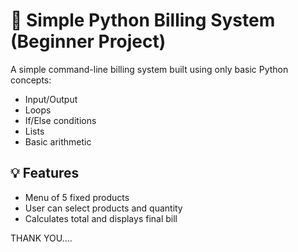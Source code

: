 # 🧾 Simple Python Billing System (Beginner Project)

A simple command-line billing system built using only basic Python concepts:
- Input/Output
- Loops
- If/Else conditions
- Lists
- Basic arithmetic

## 💡 Features
- Menu of 5 fixed products
- User can select products and quantity
- Calculates total and displays final bill

THANK YOU....